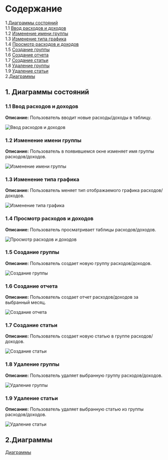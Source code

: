 # Содержание

1.[Диаграммы состояний](#1)<br>
1.1 [Ввод расходов и доходов](#1.1)<br>
1.2 [Изменение имени группы](#1.2)<br>
1.3 [Изменение типа графика](#1.3)<br>
1.4 [Просмотр расходов и доходов](#1.4)<br>
1.5 [Создание группы](#1.5)<br>
1.6 [Создание отчета](#1.6)<br>
1.7 [Создание статьи](#1.7)<br>
1.8 [Удаление группы](#1.8)<br>
1.9 [Удаление статьи](#1.9)<br>
2.[Диаграммы](#2)<br>

## 1. Диаграммы состояний<a name="1"></a>

### 1.1 Ввод расходов и доходов<a name="1.1"></a>
**Описание:** Пользователь вводит новые расходы/доходы в таблицу.

![Ввод расходов и доходов](https://github.com/FakeAccountQWE/trtpo2/blob/main/diagrams/Statechart/Ввод%20доходов.png)

### 1.2 Изменение имени группы<a name="1.2"></a>
**Описание:** Пользователь в появившемся окне изменяет имя группы расходов/доходов.

![Изменение имени группы](https://github.com/FakeAccountQWE/trtpo2/blob/main/diagrams/Statechart/Изменение%20имени%20группы.png)

### 1.3 Изменение типа графика<a name="1.3"></a>
**Описание:** Пользователь меняет тип отображаемого графика расходов/доходов.

![Изменение типа графика](https://github.com/FakeAccountQWE/trtpo2/blob/main/diagrams/Statechart/Изменение%20типа%20графиков.png)

### 1.4 Просмотр расходов и доходов<a name="1.4"></a>
**Описание:** Пользователь просматривает таблицы расходов/доходов.

![Просмотр расходов и доходов](https://github.com/FakeAccountQWE/trtpo2/blob/main/diagrams/Statechart/Просмотр%20доходов%20и%20расходов.png)

### 1.5 Создание группы<a name="1.5"></a>
**Описание:** Пользователь создает новую группу расходов/доходов.

![Создание группы](https://github.com/FakeAccountQWE/trtpo2/blob/main/diagrams/Statechart/Создание%20группы.png)

### 1.6 Создание отчета<a name="1.6"></a>
**Описание:** Пользователь создает отчет расходов/доходов за выбранный месяц.

![Создание отчета](https://github.com/FakeAccountQWE/trtpo2/blob/main/diagrams/Statechart/Создание%20отчета.png)

### 1.7 Создание статьи<a name="1.7"></a>
**Описание:** Пользователь создает новую статью в группе расходов/доходов.

![Создание статьи](https://github.com/FakeAccountQWE/trtpo2/blob/main/diagrams/Statechart/Cоздание%20статьи.png)

### 1.8 Удаление группы<a name="1.8"></a>
**Описание:** Пользователь удаляет выбранную группу расходов/доходов.

![Удаление группы](https://github.com/FakeAccountQWE/trtpo2/blob/main/diagrams/Statechart/Удаление%20группы.png)

### 1.9 Удаление статьи<a name="1.9"></a>
**Описание:** Пользователь удаляет выбранную статью из группы расходов/доходов.

![Удаление статьи](https://github.com/FakeAccountQWE/trtpo2/blob/main/diagrams/Statechart/Удаление%20статьи.png)

## 2.Диаграммы<a name="2"></a>
[Диаграммы](https://github.com/FakeAccountQWE/trtpo2/tree/main/diagrams)

